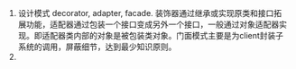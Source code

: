 1. 设计模式 decorator, adapter, facade. 装饰器通过继承或实现原类和接口拓展功能，适配器通过包装一个接口变成另外一个接口，一般通过对象适配器实现。即适配器类内部的对象是被包装类对象。门面模式主要是为client封装子系统的调用，屏蔽细节，达到最少知识原则。
2. 